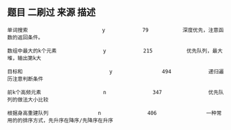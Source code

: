 ##     题目                      二刷过        来源         描述 

    单词搜索                        y            79           深度优先，注意函数的返回条件。

    数组中最大的k个元素               y            215           优先队列，最大堆，输出第k大

    目标和                            y                494            递归遍历注意判断条件

    前k个高频元素                    n               347               优先队列的做法大小比较

    根据身高重建队列                n               406                一种常用的的排序方式，先升序在降序/先降序在升序
